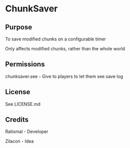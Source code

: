 # ChunkSaver
## Purpose
To save modified chunks on a configurable timer

Only affects modified chunks, rather than the whole world
## Permissions
chunksaver.see - Give to players to let them see save log
## License
See LICENSE.md
## Credits
Ratismal - Developer

Zilacon - Idea
